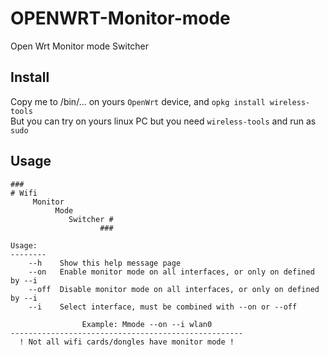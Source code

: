 # OPENWRT-Monitor-mode
Open Wrt Monitor mode Switcher  
  
## Install  
Copy me to /bin/... on yours ```OpenWrt``` device, and ```opkg install wireless-tools ```  
But you can try on yours linux PC but you need ```wireless-tools``` and run as ```sudo```   
  

## Usage

```
###                      
# Wifi                   
     Monitor             
          Mode           
             Switcher #  
                    ###  
  
Usage:  
--------  
    --h    Show this help message page  
    --on   Enable monitor mode on all interfaces, or only on defined by --i 
    --off  Disable monitor mode on all interfaces, or only on defined by --i  
    --i    Select interface, must be combined with --on or --off  
  
                Example: Mmode --on --i wlan0  
----------------------------------------------------  
  ! Not all wifi cards/dongles have monitor mode !  
```
